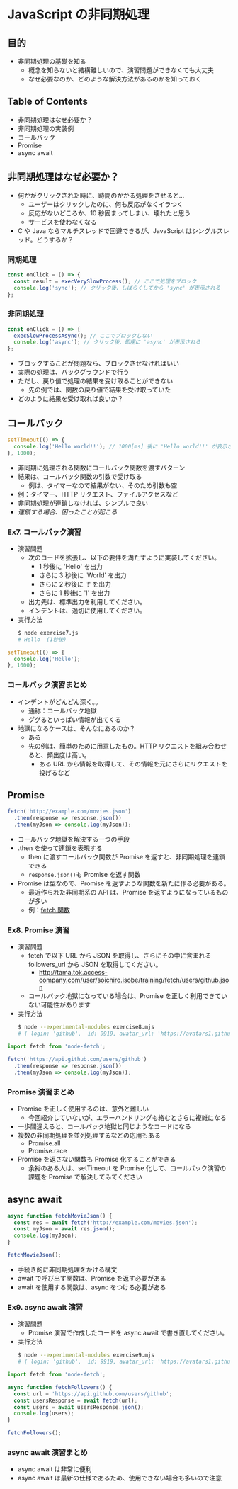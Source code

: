 # JavaScript の非同期処理

## 目的

- 非同期処理の基礎を知る
  - 概念を知らないと結構難しいので、演習問題ができなくても大丈夫
  - なぜ必要なのか、どのような解決方法があるのかを知っておく

## Table of Contents

- 非同期処理はなぜ必要か？
- 非同期処理の実装例
- コールバック
- Promise
- async await

## 非同期処理はなぜ必要か？

- 何かがクリックされた時に、時間のかかる処理をさせると...
  - ユーザーはクリックしたのに、何も反応がなくイラつく
  - 反応がないどころか、10 秒固まってしまい、壊れたと思う
  - サービスを使わなくなる
- C や Java ならマルチスレッドで回避できるが、JavaScript はシングルスレッド。どうするか？

### 同期処理

```js
const onClick = () => {
  const result = execVerySlowProcess(); // ここで処理をブロック
  console.log('sync'); // クリック後、しばらくしてから 'sync' が表示される
};
```

### 非同期処理

```js
const onClick = () => {
  execSlowProcessAsync(); // ここでブロックしない
  console.log('async'); // クリック後、即座に 'async' が表示される
};
```

- ブロックすることが問題なら、ブロックさせなければいい
- 実際の処理は、バックグラウンドで行う
- ただし、戻り値で処理の結果を受け取ることができない
  - 先の例では、関数の戻り値で結果を受け取っていた
- どのように結果を受け取れば良いか？

## コールバック

```js
setTimeout(() => {
  console.log('Hello world!!'); // 1000[ms] 後に 'Hello world!!' が表示される
}, 1000);
```

- 非同期に処理される関数にコールバック関数を渡すパターン
- 結果は、コールバック関数の引数で受け取る
  - 例は、タイマーなので結果がない、そのため引数も空
- 例：タイマー、HTTP リクエスト、ファイルアクセスなど
- 非同期処理が連鎖しなければ、シンプルで良い
- _連鎖する場合、困ったことが起こる_

### Ex7. コールバック演習

- 演習問題
  - 次のコードを拡張し、以下の要件を満たすように実装してください。
    - 1 秒後に 'Hello' を出力
    - さらに 3 秒後に 'World' を出力
    - さらに 2 秒後に '!' を出力
    - さらに 1 秒後に '!' を出力
  - 出力先は、標準出力を利用してください。
  - インデントは、適切に使用してください。
- 実行方法
  ```sh
  $ node exercise7.js
  # Hello  (1秒後)
  ```

```js
setTimeout(() => {
  console.log('Hello');
}, 1000);
```

### コールバック演習まとめ

- インデントがどんどん深く。。
  - 通称：コールバック地獄
  - ググるといっぱい情報が出てくる
- 地獄になるケースは、そんなにあるのか？
  - ある
  - 先の例は、簡単のために用意したもの。HTTP リクエストを組み合わせると、頻出度は高い。
    - ある URL から情報を取得して、その情報を元にさらにリクエストを投げるなど

## Promise

```js
fetch('http://example.com/movies.json')
  .then(response => response.json())
  .then(myJson => console.log(myJson));
```

- コールバック地獄を解決する一つの手段
- .then を使って連鎖を表現する
  - then に渡すコールバック関数が Promise を返すと、非同期処理を連鎖できる
  - `response.json()`も Promise を返す関数
- Promise は型なので、Promise を返すような関数を新たに作る必要がある。
  - 最近作られた非同期系の API は、Promise を返すようになっているものが多い
  - 例：[fetch 関数](https://developer.mozilla.org/ja/docs/Web/API/Fetch_API/Using_Fetch)

### Ex8. Promise 演習

- 演習問題
  - fetch で以下 URL から JSON を取得し、さらにその中に含まれる followers_url から JSON を取得してください。
    - http://tama.tok.access-company.com/user/soichiro.isobe/training/fetch/users/github.json
  - コールバック地獄になっている場合は、Promise を正しく利用できていない可能性があります
- 実行方法
  ```sh
  $ node --experimental-modules exercise8.mjs
  # { login: 'github',  id: 9919, avatar_url: 'https://avatars1.githubusercontent.com/u/9919?v=4', gravatar_id: '', …}
  ```

```js
import fetch from 'node-fetch';

fetch('https://api.github.com/users/github')
  .then(response => response.json())
  .then(myJson => console.log(myJson));
```

### Promise 演習まとめ

- Promise を正しく使用するのは、意外と難しい
  - 今回紹介していないが、エラーハンドリングも絡むとさらに複雑になる
- 一歩間違えると、コールバック地獄と同じようなコードになる
- 複数の非同期処理を並列処理するなどの応用もある
  - Promise.all
  - Promise.race
- Promise を返さない関数も Promise 化することができる
  - 余裕のある人は、setTimeout を Promise 化して、コールバック演習の課題を Promise で解決してみてください

## async await

```js
async function fetchMovieJson() {
  const res = await fetch('http://example.com/movies.json');
  const myJson = await res.json();
  console.log(myJson);
}

fetchMovieJson();
```

- 手続き的に非同期処理をかける構文
- await で呼び出す関数は、Promise を返す必要がある
- await を使用する関数は、async をつける必要がある

### Ex9. async await 演習

- 演習問題
  - Promise 演習で作成したコードを async await で書き直してください。
- 実行方法
  ```sh
  $ node --experimental-modules exercise9.mjs
  # { login: 'github',  id: 9919, avatar_url: 'https://avatars1.githubusercontent.com/u/9919?v=4', gravatar_id: '', …}
  ```

```js
import fetch from 'node-fetch';

async function fetchFollowers() {
  const url = 'https://api.github.com/users/github';
  const usersResponse = await fetch(url);
  const users = await usersResponse.json();
  console.log(users);
}

fetchFollowers();
```

### async await 演習まとめ

- async await は非常に便利
- async await は最新の仕様であるため、使用できない場合も多いので注意

